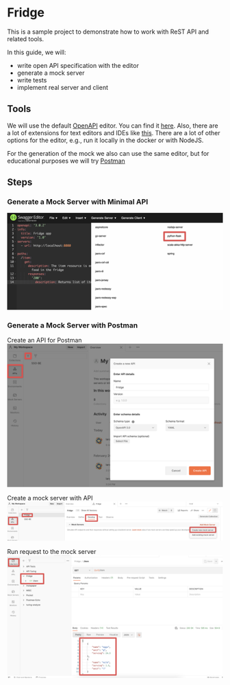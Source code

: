 # Fridge

This is a sample project to demonstrate how to work with ReST API and related
tools.

In this guide, we will:

-   write open API specification with the editor
-   generate a mock server
-   write tests
-   implement real server and client

## Tools

We will use the default [OpenAPI](https://swagger.io/tools/swagger-editor/) editor. You can find it [here](https://editor.swagger.io). Also, there are a lot of extensions for text editors and IDEs like [this](https://marketplace.visualstudio.com/items?itemName=42Crunch.vscode-openapi). There are a lot of other options for the editor, e.g., run it locally in the docker or with NodeJS.

For the generation of the mock we also can use the same editor, but for educational purposes we will try [Postman](https://www.postman.com)

## Steps

### Generate a Mock Server with Minimal API

![Mock server](src/mock%20server.png)

### Generate a Mock Server with Postman

Create an API for Postman
![postman api](src/postman%20API.png)

Create a mock server with API
![postman mock](src/postman%20mock.png)

Run request to the mock server
![request mock server](src/mock%20get%20item.png)
